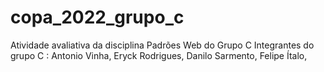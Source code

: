 # copa_2022_grupo_c
Atividade avaliativa da disciplina Padrões Web do Grupo C
Integrantes do grupo C :
Antonio Vinha,
Eryck Rodrigues,
Danilo Sarmento,
Felipe Ítalo,
